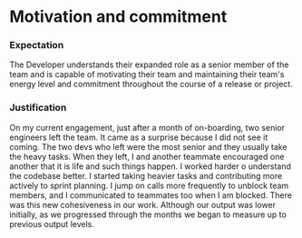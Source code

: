 # Motivation and commitment

### Expectation
The Developer understands their expanded role as a senior member of the team and is capable of motivating their team and maintaining their team's energy level and commitment throughout the course of a release or project.

### Justification
On my current engagement, just after a month of on-boarding, two senior engineers left the team. It came as a surprise because I did not see it coming. The two devs who left were the most senior and they usually take the heavy tasks. When they left, I and another teammate encouraged one another that it is life and such things happen. I worked harder o understand the codebase better. I started taking heavier tasks and contributing more actively to sprint planning. I jump on calls more frequently to unblock team members, and I communicated to teammates too when I am blocked. There was this new cohesiveness in our work. Although our output was lower initially, as we progressed through the months we began to measure up to previous output levels. 
